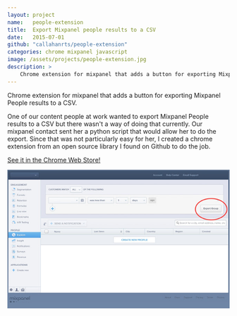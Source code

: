 ```yaml
---
layout: project
name:   people-extension
title:  Export Mixpanel people results to a CSV
date:   2015-07-01
github: "callahanrts/people-extension"
categories: chrome mixpanel javascript
image: /assets/projects/people-extension.jpg
description: >
    Chrome extension for mixpanel that adds a button for exporting Mixpanel People results to a CSV.
---
```

Chrome extension for mixpanel that adds a button for exporting Mixpanel People results to a CSV.

One of our content people at work wanted to export Mixpanel People results to a CSV but there
wasn't a way of doing that currently. Our mixpanel contact sent her a python script that would
allow her to do the export. Since that was not particularly easy for her, I created a chrome
extension from an open source library I found on Github to do the job.

<a href="https://chrome.google.com/webstore/detail/mixpanel-people-export/agiphbdajhopgbebkliclhehapifkdok">See it in the Chrome Web Store!</a>

<div class="screenshots">
  <img src="/assets/projects/people-extension.jpg" />
</div>
